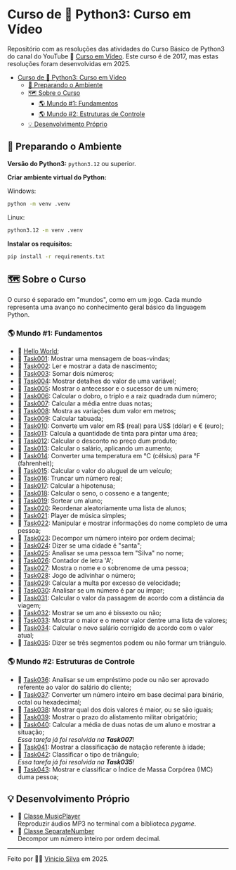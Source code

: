 # Curso de 🐍 Python3: Curso em Vídeo

Repositório com as resoluções das atividades do Curso Básico de Python3 do canal
do YouTube 🔗 [Curso em Vídeo](https://www.youtube.com/c/CursoemV%C3%ADdeo).
Este curso é de 2017, mas estas resoluções foram desenvolvidas em 2025.

- [Curso de 🐍 Python3: Curso em Vídeo](#curso-de--python3-curso-em-vídeo)
  - [🧭 Preparando o Ambiente](#-preparando-o-ambiente)
  - [🗺️ Sobre o Curso](#️-sobre-o-curso)
    - [🌎 Mundo #1: Fundamentos](#-mundo-1-fundamentos)
    - [🌎 Mundo #2: Estruturas de Controle](#-mundo-2-estruturas-de-controle)
  - [💡 Desenvolvimento Próprio](#-desenvolvimento-próprio)

## 🧭 Preparando o Ambiente

**Versão do Python3:** `python3.12` ou superior.

**Criar ambiente virtual do Python:**

Windows:

```sh
python -m venv .venv
```

Linux:

```sh
python3.12 -m venv .venv
```

**Instalar os requisitos:**

```sh
pip install -r requirements.txt
```

## 🗺️ Sobre o Curso

O curso é separado em "mundos", como em um jogo. Cada mundo representa uma
avanço no conhecimento geral básico da linguagem Python.

### 🌎 Mundo \#1: Fundamentos

- 👋 [Hello World](source/hello_world.py);
- 📍 [Task001](source/task001.py):
  Mostrar uma mensagem de boas-vindas;
- 📍 [Task002](source/task002.py):
  Ler e mostrar a data de nascimento;
- 📍 [Task003](source/task003.py):
  Somar dois números;
- 📍 [Task004](source/task004.py):
  Mostrar detalhes do valor de uma variável;
- 📍 [Task005](source/task005.py):
  Mostrar o antecessor e o sucessor de um número;
- 📍 [Task006](source/task006.py):
  Calcular o dobro, o triplo e a raiz quadrada dum número;
- 📍 [Task007](source/task007.py):
  Calcular a média entre duas notas;
- 📍 [Task008](source/task008.py):
  Mostra as variações dum valor em metros;
- 📍 [Task009](source/task009.py):
  Calcular tabuada;
- 📍 [Task010](source/task010.py):
  Converte um valor em R\$ (real) para US\$ (dólar) e € (euro);
- 📍 [Task011](source/task011.py):
  Calcula a quantidade de tinta para pintar uma área;
- 📍 [Task012](source/task012.py):
  Calcular o desconto no preço dum produto;
- 📍 [Task013](source/task013.py):
  Calcular o salário, aplicando um aumento;
- 📍 [Task014](source/task014.py):
  Converter uma temperatura em °C (célsius) para °F (fahrenheit);
- 📍 [Task015](source/task015.py):
  Calcular o valor do aluguel de um veículo;
- 📍 [Task016](source/task016.py):
  Truncar um número real;
- 📍 [Task017](source/task017.py):
  Calcular a hipotenusa;
- 📍 [Task018](source/task018.py):
  Calcular o seno, o cosseno e a tangente;
- 📍 [Task019](source/task019.py):
  Sortear um aluno;
- 📍 [Task020](source/task020.py):
  Reordenar aleatoriamente uma lista de alunos;
- 📍 [Task021](source/task021.py):
  Player de música simples;
- 📍 [Task022](source/task022.py):
  Manipular e mostrar informações do nome completo de uma pessoa;
- 📍 [Task023](source/task023.py):
  Decompor um número inteiro por ordem decimal;
- 📍 [Task024](source/task024.py):
  Dizer se uma cidade é "santa";
- 📍 [Task025](source/task025.py):
  Analisar se uma pessoa tem "Silva" no nome;
- 📍 [Task026](source/task026.py):
  Contador de letra 'A';
- 📍 [Task027](source/task027.py):
  Mostra o nome e o sobrenome de uma pessoa;
- 📍 [Task028](source/task028.py):
  Jogo de adivinhar o número;
- 📍 [Task029](source/task029.py):
  Calcular a multa por excesso de velocidade;
- 📍 [Task030](source/task030.py):
  Analisar se um número é par ou ímpar;
- 📍 [Task031](source/task031.py):
  Calcular o valor da passagem de acordo com a distância da viagem;
- 📍 [Task032](source/task032.py):
  Mostrar se um ano é bissexto ou não;
- 📍 [Task033](source/task033.py):
  Mostrar o maior e o menor valor dentre uma lista de valores;
- 📍 [Task034](source/task034.py):
  Calcular o novo salário corrigido de acordo com o valor atual;
- 📍 [Task035](source/task035.py):
  Dizer se três segmentos podem ou não formar um triângulo.

### 🌎 Mundo \#2: Estruturas de Controle

- 📍 [Task036](/source/task036.py):
  Analisar se um empréstimo pode ou não ser aprovado referente ao valor do
  salário do cliente;
- 📍 [Task037](/source/task037.py):
  Converter um número inteiro em base decimal para binário, octal ou hexadecimal;
- 📍 [Task038](/source/task038.py):
  Mostrar qual dos dois valores é maior, ou se são iguais;
- 📍 [Task039](/source/task039.py):
  Mostrar o prazo do alistamento militar obrigatório;
- 📍 [Task040](source/task007.py):
  Calcular a média de duas notas de um aluno e mostrar a situação;\
  *Essa tarefa já foi resolvida na **Task007**!*
- 📍 [Task041](source/task041.py):
  Mostrar a classificação de natação referente à idade;
- 📍 [Task042](source/task035.py):
  Classificar o tipo de triângulo;\
  *Essa tarefa já foi resolvida na **Task035**!*
- 📍 [Task043](source/task043.py):
  Mostrar e classificar o Índice de Massa Corpórea (IMC) duma pessoa;

## 💡 Desenvolvimento Próprio

- 📜 [Classe MusicPlayer](/classes/music_player.py)\
  Reproduzir áudios MP3 no terminal com a biblioteca *pygame*.
- 📜 [Classe SeparateNumber](/classes/separate_number.py)\
  Decompor um número inteiro por ordem decimal.

---

Feito por 🙋‍♂️ [Vinicio Silva](https://github.com/viniciomsilva) em 2025.
